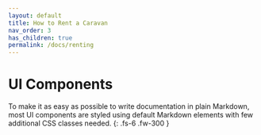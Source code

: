 ```yaml
---
layout: default
title: How to Rent a Caravan
nav_order: 3
has_children: true
permalink: /docs/renting
---
```


# UI Components

To make it as easy as possible to write documentation in plain Markdown, most UI components are styled using default Markdown elements with few additional CSS classes needed.
{: .fs-6 .fw-300 }
